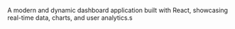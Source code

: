 A modern and dynamic dashboard application built with React, showcasing real-time data, charts, and user analytics.s

